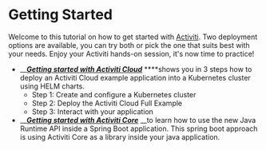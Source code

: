 # Getting Started

Welcome to this tutorial on how to get started with [Activiti](../). Two deployment options are available, you can try both or pick the one that suits best with your needs. Enjoy your Activiti hands-on session, it's now time to practice!

* \_\_[_**Getting started with Activiti Cloud**_](getting-started-activiti-cloud.md) ****shows you in 3 steps how to deploy an Activiti Cloud example application into a Kubernetes cluster using HELM charts. 
  * Step 1: Create and configure a Kubernetes cluster
  * Step 2: Deploy the Activiti Cloud Full Example
  * Step 3: Interact with your application
* \_\_[_**Getting started with Activiti Core**_](getting-started-activiti-core.md) __to learn how to use the new Java Runtime API inside a Spring Boot application. This spring boot approach is using Activiti Core as a library inside your java application.



